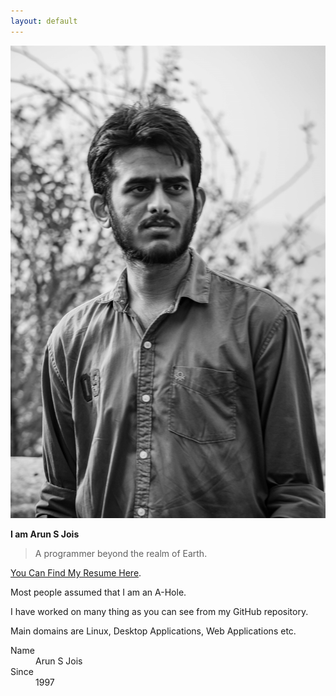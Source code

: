 ```yaml
---
layout: default
---
```


![Me](https://github.com/arunjois/arunjois.github.io/blob/master/assets/images/me.jpg)

**I am Arun S Jois**    
>A programmer beyond the realm of Earth.

[You Can Find My Resume Here](./resume.pdf).

Most people assumed that I am an A-Hole.

I have worked on many thing as you can see from my GitHub repository.

Main domains are Linux, Desktop Applications, Web Applications etc. 

<dl>
<dt>Name</dt>
<dd>Arun S Jois</dd>
<dt>Since</dt>
<dd>1997</dd>
</dl>

